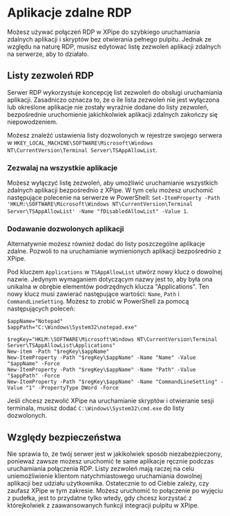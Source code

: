 # Aplikacje zdalne RDP

Możesz używać połączeń RDP w XPipe do szybkiego uruchamiania zdalnych aplikacji i skryptów bez otwierania pełnego pulpitu. Jednak ze względu na naturę RDP, musisz edytować listę zezwoleń aplikacji zdalnych na serwerze, aby to działało.

## Listy zezwoleń RDP

Serwer RDP wykorzystuje koncepcję list zezwoleń do obsługi uruchamiania aplikacji. Zasadniczo oznacza to, że o ile lista zezwoleń nie jest wyłączona lub określone aplikacje nie zostały wyraźnie dodane do listy zezwoleń, bezpośrednie uruchomienie jakichkolwiek aplikacji zdalnych zakończy się niepowodzeniem.

Możesz znaleźć ustawienia listy dozwolonych w rejestrze swojego serwera w `HKEY_LOCAL_MACHINE\SOFTWARE\Microsoft\Windows NT\CurrentVersion\Terminal Server\TSAppAllowList`.

### Zezwalaj na wszystkie aplikacje

Możesz wyłączyć listę zezwoleń, aby umożliwić uruchamianie wszystkich zdalnych aplikacji bezpośrednio z XPipe. W tym celu możesz uruchomić następujące polecenie na serwerze w PowerShell: `Set-ItemProperty -Path 'HKLM:\SOFTWARE\Microsoft\Windows NT\CurrentVersion\Terminal Server\TSAppAllowList' -Name "fDisabledAllowList" -Value 1`.

### Dodawanie dozwolonych aplikacji

Alternatywnie możesz również dodać do listy poszczególne aplikacje zdalne. Pozwoli to na uruchamianie wymienionych aplikacji bezpośrednio z XPipe.

Pod kluczem `Applications` w `TSAppAllowList` utwórz nowy klucz o dowolnej nazwie. Jedynym wymaganiem dotyczącym nazwy jest to, aby była ona unikalna w obrębie elementów podrzędnych klucza "Applications". Ten nowy klucz musi zawierać następujące wartości: `Name`, `Path` i `CommandLineSetting`. Możesz to zrobić w PowerShell za pomocą następujących poleceń:

```
$appName="Notepad"
$appPath="C:\Windows\System32\notepad.exe"

$regKey="HKLM:\SOFTWARE\Microsoft\Windows NT\CurrentVersion\Terminal Server\TSAppAllowList\Applications"
New-item -Path "$regKey\$appName"
New-ItemProperty -Path "$regKey\$appName" -Name "Name" -Value "$appName" -Force
New-ItemProperty -Path "$regKey\$appName" -Name "Path" -Value "$appPath" -Force
New-ItemProperty -Path "$regKey\$appName" -Name "CommandLineSetting" -Value "1" -PropertyType DWord -Force
```

Jeśli chcesz zezwolić XPipe na uruchamianie skryptów i otwieranie sesji terminala, musisz dodać `C:\Windows\System32\cmd.exe` do listy dozwolonych. 

## Względy bezpieczeństwa

Nie sprawia to, że twój serwer jest w jakikolwiek sposób niezabezpieczony, ponieważ zawsze możesz uruchomić te same aplikacje ręcznie podczas uruchamiania połączenia RDP. Listy zezwoleń mają raczej na celu uniemożliwienie klientom natychmiastowego uruchamiania dowolnej aplikacji bez udziału użytkownika. Ostatecznie to od Ciebie zależy, czy zaufasz XPipe w tym zakresie. Możesz uruchomić to połączenie po wyjęciu z pudełka, jest to przydatne tylko wtedy, gdy chcesz korzystać z którejkolwiek z zaawansowanych funkcji integracji pulpitu w XPipe.
